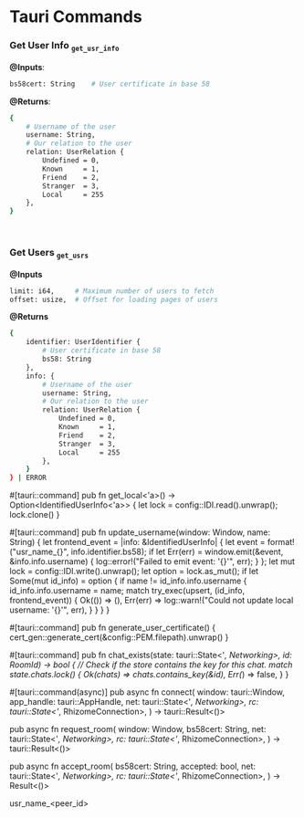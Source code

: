 # Tauri Commands

### Get User Info <sub>`get_usr_info`</sub>
**@Inputs**:
```bash
bs58cert: String    # User certificate in base 58
```
**@Returns**:
```bash
{
    # Username of the user
    username: String,
    # Our relation to the user
    relation: UserRelation {
        Undefined = 0,
        Known     = 1,
        Friend    = 2,
        Stranger  = 3,
        Local     = 255
    },
}
```

<br>

### Get Users <sub>`get_usrs`</sub>
**@Inputs**
```bash
limit: i64,     # Maximum number of users to fetch
offset: usize,  # Offset for loading pages of users
```
**@Returns**
```bash
{
    identifier: UserIdentifier {
        # User certificate in base 58
        bs58: String
    },
    info: {
        # Username of the user
        username: String,
        # Our relation to the user
        relation: UserRelation {
            Undefined = 0,
            Known     = 1,
            Friend    = 2,
            Stranger  = 3,
            Local     = 255
        },
    }
} | ERROR
```

#[tauri::command]
pub fn get_local<'a>() -> Option<IdentifiedUserInfo<'a>> {
    let lock = config::IDI.read().unwrap();
    lock.clone()
}

#[tauri::command]
pub fn update_username(window: Window, name: String) {
    let frontend_event = |info: &IdentifiedUserInfo| {
        let event = format!("usr_name_{}", info.identifier.bs58);
        if let Err(err) = window.emit(&event, &info.info.username) {
            log::error!("Failed to emit event: '{}'", err);
        }
    };
    let mut lock = config::IDI.write().unwrap();
    let option = lock.as_mut();
    if let Some(mut id_info) = option {
        if name != id_info.info.username {
            id_info.info.username = name;
            match try_exec(upsert, (id_info, frontend_event)) {
                Ok(()) => (),
                Err(err) => log::warn!("Could not update local username: '{}'", err),
            }
        }
    }
}

#[tauri::command]
pub fn generate_user_certificate() {
    cert_gen::generate_cert(&config::PEM.filepath).unwrap()
}

#[tauri::command]
pub fn chat_exists(state: tauri::State<'_, Networking>, id: RoomId) -> bool {
    // Check if the store contains the key for this chat.
    match state.chats.lock() {
        Ok(chats) => chats.contains_key(&id),
        Err(_) => false,
    }
}

#[tauri::command(async)]
pub async fn connect(
    window: tauri::Window,
    app_handle: tauri::AppHandle,
    net: tauri::State<'_, Networking>,
    rc: tauri::State<'_, RhizomeConnection>,
) -> tauri::Result<()>

pub async fn request_room(
    window: Window,
    bs58cert: String,
    net: tauri::State<'_, Networking>,
    rc: tauri::State<'_, RhizomeConnection>,
) -> tauri::Result<()>

pub async fn accept_room(
    bs58cert: String,
    accepted: bool,
    net: tauri::State<'_, Networking>,
    rc: tauri::State<'_, RhizomeConnection>,
) -> Result<()>

usr_name_<peer_id>
